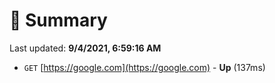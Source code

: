 # 📖 Summary
Last updated: **9/4/2021, 6:59:16 AM**

- `GET` [https://google.com](https://google.com) - **Up** (137ms)
